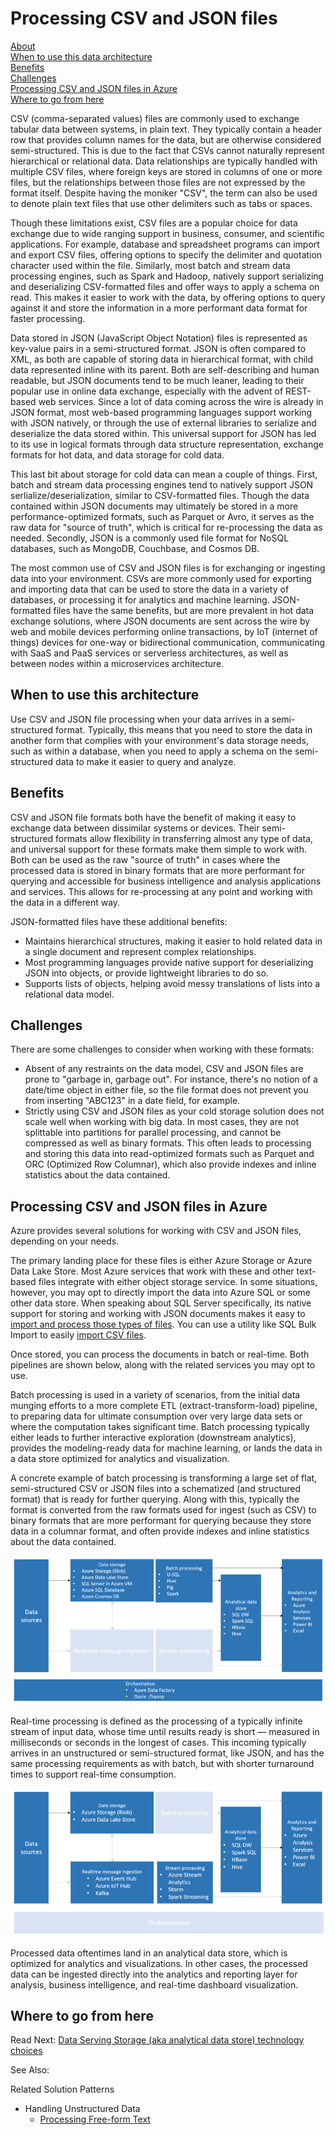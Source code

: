 # Processing CSV and JSON files

[About]()  
[When to use this data architecture](#whentouse)  
[Benefits](#benefits)  
[Challenges](#challenges)  
[Processing CSV and JSON files in Azure](#inazure)   
[Where to go from here](#wheretogo)  

<a name="about"></a>
CSV (comma-separated values) files are commonly used to exchange tabular data between systems, in plain text. They typically contain a header row that provides column names for the data, but are otherwise considered semi-structured. This is due to the fact that CSVs cannot naturally represent hierarchical or relational data. Data relationships are typically handled with multiple CSV files, where foreign keys are stored in columns of one or more files, but the relationships between those files are not expressed by the format itself. Despite having the moniker "CSV", the term can also be used to denote plain text files that use other delimiters such as tabs or spaces.

Though these limitations exist, CSV files are a popular choice for data exchange due to wide ranging support in business, consumer, and scientific applications. For example, database and spreadsheet programs can import and export CSV files, offering options to specify the delimiter and quotation character used within the file. Similarly, most batch and stream data processing engines, such as Spark and Hadoop, natively support serializing and deserializing CSV-formatted files and offer ways to apply a schema on read. This makes it easier to work with the data, by offering options to query against it and store the information in a more performant data format for faster processing.

Data stored in JSON (JavaScript Object Notation) files is represented as key-value pairs in a semi-structured format. JSON is often compared to XML, as both are capable of storing data in hierarchical format, with child data represented inline with its parent. Both are self-describing and human readable, but JSON documents tend to be much leaner, leading to their popular use in online data exchange, especially with the advent of REST-based web services. Since a lot of data coming across the wire is already in JSON format, most web-based programming languages support working with JSON natively, or through the use of external libraries to serialize and deserialize the data stored within. This universal support for JSON has led to its use in logical formats through data structure representation, exchange formats for hot data, and data storage for cold data.

This last bit about storage for cold data can mean a couple of things. First, batch and stream data processing engines tend to natively support JSON serlialize/deserialization, similar to CSV-formatted files. Though the data contained within JSON documents may ultimately be stored in a more performance-optimized formats, such as  Parquet or Avro, it serves as the raw data for "source of truth", which is critical for re-processing the data as needed. Secondly, JSON is a commonly used file format for NoSQL databases, such as MongoDB, Couchbase, and Cosmos DB.

The most common use of CSV and JSON files is for exchanging or ingesting data into your environment. CSVs are more commonly used for exporting and importing data that can be used to store the data in a variety of databases, or processing it for analytics and machine learning. JSON-formatted files have the same benefits, but are more prevalent in hot data exchange solutions, where JSON documents are sent across the wire by web and mobile devices performing online transactions, by IoT (internet of things) devices for one-way or bidirectional communication, communicating with SaaS and PaaS services or serverless architectures, as well as between nodes within a microservices architecture.

## <a name="whentouse"></a>When to use this architecture
Use CSV and JSON file processing when your data arrives in a semi-structured format. Typically, this means that you need to store the data in another form that complies with your environment's data storage needs, such as within a database, when you need to apply a schema on the semi-structured data to make it easier to query and analyze.

## <a name="benefits"></a>Benefits
CSV and JSON file formats both have the benefit of making it easy to exchange data between dissimilar systems or devices. Their semi-structured formats allow flexibility in transferring almost any type of data, and universal support for these formats make them simple to work with. Both can be used as the raw "source of truth" in cases where the processed data is stored in binary formats that are more performant for querying and accessible for business intelligence and analysis applications and services. This allows for re-processing at any point and working with the data in a different way.

JSON-formatted files have these additional benefits:

* Maintains hierarchical structures, making it easier to hold related data in a single document and represent complex relationships.
* Most programming languages provide native support for deserializing JSON into objects, or provide lightweight libraries to do so.
* Supports lists of objects, helping avoid messy translations of lists into a relational data model.

## <a name="challenges"></a>Challenges
There are some challenges to consider when working with these formats:

* Absent of any restraints on the data model, CSV and JSON files are prone to "garbage in, garbage out". For instance, there's no notion of a date/time object in either file, so the file format does not prevent you from inserting "ABC123" in a date field, for example.
* Strictly using CSV and JSON files as your cold storage solution does not scale well when working with big data. In most cases, they are not splittable into partitions for parallel processing, and cannot be compressed as well as binary formats. This often leads to processing and storing this data into read-optimized formats such as Parquet and ORC (Optimized Row Columnar), which also provide indexes and inline statistics about the data contained.

## <a name="inazure"></a>Processing CSV and JSON files in Azure
Azure provides several solutions for working with CSV and JSON files, depending on your needs.

The primary landing place for these files is either Azure Storage or Azure Data Lake Store. Most Azure services that work with these and other text-based files integrate with either object storage service. In some situations, however, you may opt to directly import the data into Azure SQL or some other data store. When speaking about SQL Server specifically, its native support for storing and working with JSON documents makes it easy to [import and process those types of files](https://docs.microsoft.com/sql/relational-databases/json/import-json-documents-into-sql-server). You can use a utility like SQL Bulk Import to easily [import CSV files](https://docs.microsoft.com/sql/relational-databases/json/import-json-documents-into-sql-server).

Once stored, you can process the documents in batch or real-time. Both pipelines are shown below, along with the related services you may opt to use.

Batch processing is used in a variety of scenarios, from the initial data munging efforts to a more complete ETL (extract-transform-load) pipeline, to preparing data for ultimate consumption over very large data sets or where the computation takes significant time. Batch processing typically either leads to further interactive exploration (downstream analytics), provides the modeling-ready data for machine learning, or lands the data in a data store optimized for analytics and visualization.

A concrete example of batch processing is transforming a large set of flat, semi-structured CSV or JSON files into a schematized (and structured format) that is ready for further querying. Along with this, typically the format is converted from the raw formats used for ingest (such as CSV) to binary formats that are more performant for querying because they store data in a columnar format, and often provide indexes and inline statistics about the data contained.

![Batch processing CSV and JSON files in Azure](./images/big-data-batch.png)

Real-time processing is defined as the processing of a typically infinite stream of input data, whose time until results ready is short — measured in milliseconds or seconds in the longest of cases. This incoming typically arrives in an unstructured or semi-structured format, like JSON, and has the same processing requirements as with batch, but with shorter turnaround times to support real-time consumption.

![Real-time processing of CSV and JSON files in Azure](./images/big-data-real-time.png)

Processed data oftentimes land in an analytical data store, which is optimized for analytics and visualizations. In other cases, the processed data can be ingested directly into the analytics and reporting layer for analysis, business intelligence, and real-time dashboard visualization.

## <a name="wheretogo"></a>Where to go from here
Read Next:
[Data Serving Storage (aka analytical data store) technology choices](../technology-choices/data-serving-storage.md)

See Also:

Related Solution Patterns
- Handling Unstructured Data
    - [Processing Free-form Text](./processing-free-form-text.md)
